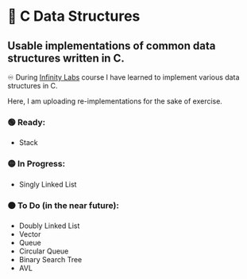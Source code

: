 # 🧬 C Data Structures

## Usable implementations of common data structures written in C.

♾️ During [Infinity Labs](https://infinitylabs.co.il/) course I have learned to implement various data structures in C.

Here, I am uploading re-implementations for the sake of exercise.  

### 🟢 Ready:
- Stack


### 🟡 In Progress:
- Singly Linked List


### 🟠 To Do (in the near future): 
- Doubly Linked List
- Vector
- Queue
- Circular Queue
- Binary Search Tree
- AVL